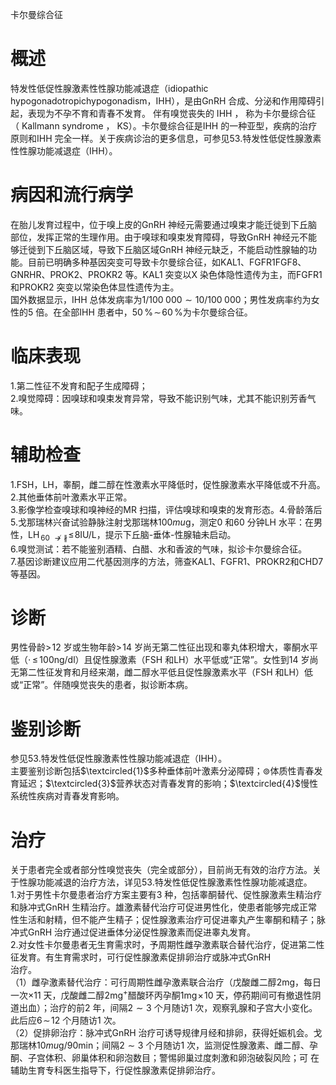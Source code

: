  卡尔曼综合征  
# 概述  
特发性低促性腺激素性性腺功能减退症（idiopathic hypogonadotropichypogonadism，IHH），是由GnRH 合成、分泌和作用障碍引起，表现为不孕不育和青春不发育。 伴有嗅觉丧失的 IHH ， 称为卡尔曼综合征 （ Kallmann syndrome ， KS）。卡尔曼综合征是IHH 的一种亚型，疾病的治疗原则和IHH 完全一样。关于疾病诊治的更多信息，可参见53.特发性低促性腺激素性性腺功能减退症（IHH）。  
# 病因和流行病学  
在胎儿发育过程中，位于嗅上皮的GnRH 神经元需要通过嗅束才能迁徙到下丘脑部位，发挥正常的生理作用。由于嗅球和嗅束发育障碍，导致GnRH 神经元不能够迁徙到下丘脑区域，导致下丘脑区域GnRH 神经元缺乏，不能启动性腺轴的功能。目前已明确多种基因突变可导致卡尔曼综合征，如KAL1、FGFR1FGF8、GNRHR、PROK2、PROKR2 等。KAL1 突变以X 染色体隐性遗传为主，而FGFR1 和PROKR2 突变以常染色体显性遗传为主。  
国外数据显示，IHH 总体发病率为$1/100\;000{\sim}10/100\;000$；男性发病率约为女性的5 倍。在全部IHH 患者中，$50\,\%\!\sim\!60\,\%$为卡尔曼综合征。  
# 临床表现  
1.第二性征不发育和配子生成障碍；  
2.嗅觉障碍：因嗅球和嗅束发育异常，导致不能识别气味，尤其不能识别芳香气味。  
# 辅助检查  
1.FSH，LH，睾酮，雌二醇在性激素水平降低时，促性腺激素水平降低或不升高。  
2.其他垂体前叶激素水平正常。  
3.影像学检查嗅球和嗅神经的MR 扫描，评估嗅球和嗅束的发育形态。4.骨龄落后  
5.戈那瑞林兴奋试验静脉注射戈那瑞林$100mu\mathrm{g}$，测定0 和60 分钟LH 水平：在男性，$\mathrm{LH}_{\,60\ \nrightarrow\nparallel}\!\leqslant\!8$IU/L，提示下丘脑-垂体-性腺轴未启动。  
6.嗅觉测试：若不能鉴别酒精、白醋、水和香波的气味，拟诊卡尔曼综合征。  
7.基因诊断建议应用二代基因测序的方法，筛查KAL1、FGFR1、PROKR2和CHD7 等基因。  
# 诊断  
男性骨龄$>\!12$ 岁或生物年龄$>\!14$ 岁尚无第二性征出现和睾丸体积增大，睾酮水平低（$\cdot\,{\leqslant}\,100\mathrm{ng}/\mathrm{d}\mathrm{l}$）且促性腺激素（FSH 和LH）水平低或“正常”。女性到14 岁尚无第二性征发育和月经来潮，雌二醇水平低且促性腺激素水平（FSH 和LH）低或“正常”。伴随嗅觉丧失的患者，拟诊断本病。  
# 鉴别诊断  
参见53.特发性低促性腺激素性性腺功能减退症（IHH）。  
主要鉴别诊断包括$\textcircled{1}$多种垂体前叶激素分泌障碍；$\circledcirc$体质性青春发育延迟；$\textcircled{3}$营养状态对青春发育的影响；$\textcircled{4}$慢性系统性疾病对青春发育影响。  
# 治疗  
关于患者完全或者部分性嗅觉丧失（完全或部分），目前尚无有效的治疗方法。关于性腺功能减退的治疗方法，详见53.特发性低促性腺激素性性腺功能减退症。  
1.对于男性卡尔曼患者治疗方案主要有3 种，包括睾酮替代、促性腺激素生精治疗和脉冲式GnRH 生精治疗。雄激素替代治疗可促进男性化，使患者能够完成正常性生活和射精，但不能产生精子；促性腺激素治疗可促进睾丸产生睾酮和精子；脉冲式GnRH 治疗通过促进垂体分泌促性腺激素而促进睾丸发育。  
2.对女性卡尔曼患者无生育需求时，予周期性雌孕激素联合替代治疗，促进第二性征发育。有生育需求时，可行促性腺激素促排卵治疗或脉冲式GnRH  
治疗。  
（1）雌孕激素替代治疗：可行周期性雌孕激素联合治疗（戊酸雌二醇$2\mathrm{mg}$，每日一次$\times11$ 天，戊酸雌二醇$2\mathrm{m}\mathrm{g}^{+}$醋酸环丙孕酮$1\mathrm{mg}\!\times\!10$ 天，停药期间可有撤退性阴道出血）；治疗的前2 年，间隔$2{\sim}3$ 个月随访1 次，观察乳腺和子宫大小变化。此后应$6\!\sim\!12$ 个月随访1 次。  
（2）促排卵治疗：脉冲式GnRH 治疗可诱导规律月经和排卵，获得妊娠机会。戈那瑞林$10mu\mathrm{g}/90\mathrm{min}$；间隔$2{\sim}3$ 个月随访1 次，监测促性腺激素、雌二醇、孕酮、子宫体积、卵巢体积和卵泡数目；警惕卵巢过度刺激和卵泡破裂风险；可 在辅助生育专科医生指导下，行促性腺激素促排卵治疗。  
